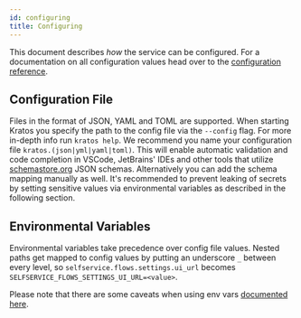```yaml
---
id: configuring
title: Configuring
---
```


This document describes _how_ the service can be configured. For a documentation on all configuration values head over to the
[configuration reference](reference/configuration.mdx).

## Configuration File

Files in the format of JSON, YAML and TOML are supported. When starting Kratos you specify the path to the config file via the
`--config` flag. For more in-depth info run `kratos help`. We recommend you name your configuration file
`kratos.(json|yml|yaml|toml)`. This will enable automatic validation and code completion in VSCode, JetBrains' IDEs and other
tools that utilize [schemastore.org](https://www.schemastore.org/json/) JSON schemas. Alternatively you can add the schema mapping
manually as well. It's recommended to prevent leaking of secrets by setting sensitive values via environmental variables as
described in the following section.

## Environmental Variables

Environmental variables take precedence over config file values. Nested paths get mapped to config values by putting an underscore
`_` between every level, so `selfservice.flows.settings.ui_url` becomes `SELFSERVICE_FLOWS_SETTINGS_UI_URL=<value>`.

Please note that there are some caveats when using env vars [documented here](https://www.ory.sh/docs/ecosystem/configuring).
